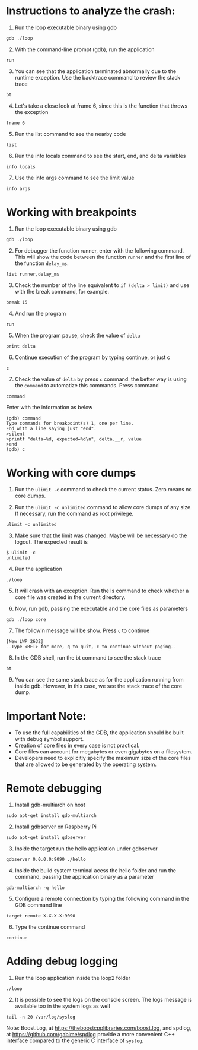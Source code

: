# Instructions to analyze the crash:

1. Run the loop executable binary using gdb

```console
gdb ./loop
```

2. With the command-line prompt (gdb), run the application

```console
run
```

3. You can see that the application terminated abnormally due to the runtime exception. Use the backtrace command to review the stack trace

```console
bt
```

4. Let's take a close look at frame 6, since this is the function that throws the exception

```console
frame 6
```

5. Run the list command to see the nearby code

```console
list
```

6. Run the info locals command to see the start, end, and delta variables
```console
info locals
```

7. Use the info args command to see the limit value
```console
info args
```

# Working with breakpoints

1. Run the loop executable binary using gdb

```console
gdb ./loop
```

2. For debugger the function runner, enter with the following command. This will show the code between the function `runner` and the first line of the function `delay_ms`.

```console
list runner,delay_ms
```

3. Check the number of the line equivalent to `if (delta > limit)` and use with the break command, for example.

```console
break 15
```

4. And run the program

```console
run
```

5. When the program pause, check the value of `delta`

```console
print delta
```

6. Continue execution of the program by typing continue, or just c

```console
c
```

7. Check the value of `delta` by press `c` command. the better way is using the `command` to automatize this commands. Press command

```console
command
```

Enter with the information as below
```console
(gdb) command
Type commands for breakpoint(s) 1, one per line.
End with a line saying just "end".
>silent
>printf "delta=%d, expected=%d\n", delta.__r, value
>end
(gdb) c
```

# Working with core dumps


1. Run the `ulimit -c` command to check the current status. Zero means no core dumps. 

2. Run the `ulimit -c unlimited` command to allow core dumps of any size. If necessary, run the command as root privilege.

```console
ulimit -c unlimited
```

3. Make sure that the limit was changed. Maybe will be necessary do the logout. The expected result is
```
$ ulimit -c
unlimited
```

4. Run the application

```console
./loop
```

5. It will crash with an exception. Run the ls command to check whether a core file was created in the current directory.

6. Now, run gdb, passing the executable and the core files as parameters

```console
gdb ./loop core
```

7. The followin message will be show. Press `c` to continue
```
[New LWP 2632]
--Type <RET> for more, q to quit, c to continue without paging--
```

8. In the GDB shell, run the bt command to see the stack trace
```console
bt
```

9. You can see the same stack trace as for the application running from inside gdb. However, in this case, we see the stack trace of the core dump.


# Important Note: 
- To use the full capabilities of the GDB, the application should be built with debug symbol support. 
- Creation of core files in every case is not practical. 
- Core files can account for megabytes or even gigabytes on a filesystem.
- Developers need to explicitly specify the maximum size of the core files that are allowed to be generated by the operating system. 


# Remote debugging

1. Install gdb-multiarch on host

```console
sudo apt-get install gdb-multiarch
```

2. Install gdbserver on Raspberry Pi

```console
sudo apt-get install gdbserver
```

3. Inside the target run the hello application under gdbserver

```console
gdbserver 0.0.0.0:9090 ./hello
```

4. Inside the build system terminal acess the hello folder and run the command, passing the application binary as a parameter

```console
gdb-multiarch -q hello
```

5. Configure a remote connection by typing the following command in the GDB command line

```console
target remote X.X.X.X:9090
```

6. Type the continue command

```console
continue
```

# Adding debug logging

1. Run the loop application inside the loop2 folder

```console
./loop
```

2. It is possible to see the logs on the console screen. The logs message is available too in the system logs as well

```console
tail -n 20 /var/log/syslog
```

Note: Boost.Log, at https://theboostcpplibraries.com/boost.log, and spdlog, at https://github.com/gabime/spdlog provide a more convenient C++ interface compared to the generic C interface of `syslog`.